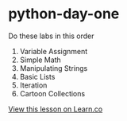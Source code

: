 # python-day-one

Do these labs in this order

  1. Variable Assignment
  2. Simple Math
  3. Manipulating Strings
  4. Basic Lists
  5. Iteration
  6. Cartoon Collections

<a href='https://learn.co/lessons/python-day-one' data-visibility='hidden'>View this lesson on Learn.co</a>
